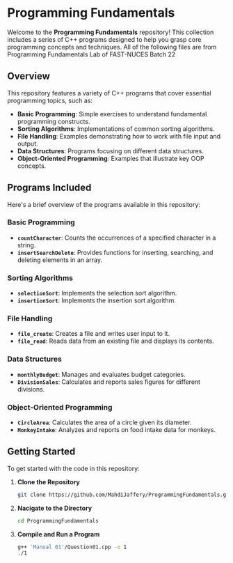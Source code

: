 # Programming Fundamentals

Welcome to the **Programming Fundamentals** repository! This collection includes a series of C++ programs designed to help you grasp core programming concepts and techniques.
All of the following files are from Programming Fundamentals Lab of FAST-NUCES Batch 22

## Overview

This repository features a variety of C++ programs that cover essential programming topics, such as:

- **Basic Programming**: Simple exercises to understand fundamental programming constructs.
- **Sorting Algorithms**: Implementations of common sorting algorithms.
- **File Handling**: Examples demonstrating how to work with file input and output.
- **Data Structures**: Programs focusing on different data structures.
- **Object-Oriented Programming**: Examples that illustrate key OOP concepts.

## Programs Included

Here's a brief overview of the programs available in this repository:

### Basic Programming

- **`countCharacter`**: Counts the occurrences of a specified character in a string.
- **`insertSearchDelete`**: Provides functions for inserting, searching, and deleting elements in an array.

### Sorting Algorithms

- **`selectionSort`**: Implements the selection sort algorithm.
- **`insertionSort`**: Implements the insertion sort algorithm.

### File Handling

- **`file_create`**: Creates a file and writes user input to it.
- **`file_read`**: Reads data from an existing file and displays its contents.

### Data Structures

- **`monthlyBudget`**: Manages and evaluates budget categories.
- **`DivisionSales`**: Calculates and reports sales figures for different divisions.

### Object-Oriented Programming

- **`CircleArea`**: Calculates the area of a circle given its diameter.
- **`MonkeyIntake`**: Analyzes and reports on food intake data for monkeys.

## Getting Started

To get started with the code in this repository:

1. **Clone the Repository**
   ```bash
   git clone https://github.com/MahdiJaffery/ProgrammingFundamentals.git
2. **Nacigate to the Directory**
   ```bash
   cd ProgrammingFundamentals
3. **Compile and Run a Program**
   ```bash
   g++ 'Manual 01'/Question01.cpp -o 1
   ./1
